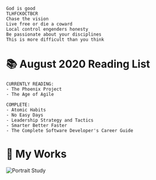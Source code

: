 ```
God is good
TLHFCKOCTBCR
Chase the vision
Live free or die a coward
Local control engenders honesty
Be passionate about your disciplines
This is more difficult than you think
```

# 📚 August 2020 Reading List
```
CURRENTLY READING:
- The Phoenix Project
- The Age of Agile

COMPLETE:
- Atomic Habits
- No Easy Days
- Leadership Strategy and Tactics
- Smarter Better Faster
- The Complete Software Developer's Career Guide
```

# 🎨 My Works

![Portrait Study](https://i.imgur.com/kO2ADZf.jpg)
